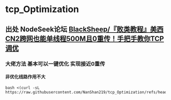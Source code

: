 # tcp_Optimization
## 出处 NodeSeek论坛    [BlackSheep/『败类教程』美西CN2跨网也能单线程500M且0重传！手把手教你TCP调优](https://www.nodeseek.com/post-197087-1)
### 大佬方法 基本可以一键优化 实现接近0重传

#### 非优化线路作用不大 

```shell
bash <(curl -sL https://raw.githubusercontent.com/NanShan219/tcp_Optimization/refs/heads/main/tcp_Optimization.sh)
```

